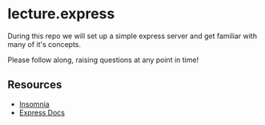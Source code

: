 # lecture.express

During this repo we will set up a simple express server and get familiar with many of it's concepts.

Please follow along, raising questions at any point in time!

## Resources

- [Insomnia](https://insomnia.rest/)
- [Express Docs](https://expressjs.com/en/api.html)
